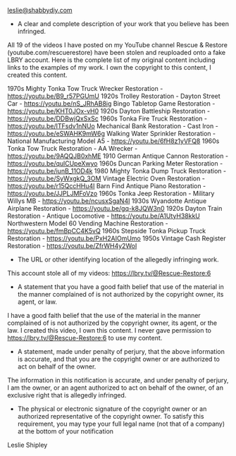 leslie@shabbydiy.com

- A clear and complete description of your work that you believe has been infringed.

All 19 of the videos I have posted on my YouTube channel Rescue & Restore (youtube.com/rescuerestore) have been stolen and reuploaded onto a fake LBRY account. Here is the complete list of my original content including links to the examples of my work. I own the copyright to this content, I created this content.

1970s Mighty Tonka Tow Truck Wrecker Restoration - https://youtu.be/B9_r57PGUmU
1920s Trolley Restoration - Dayton Street Car - https://youtu.be/nS_JRhAB8ig
Bingo Tabletop Game Restoration - https://youtu.be/KHT0JOx-vH0
1920s Dayton Battleship Restoration - https://youtu.be/DDBwjQxSxSc
1960s Tonka Fire Truck Restoration - https://youtu.be/ITFsdv1nNUo
Mechanical Bank Restoration - Cast Iron - https://youtu.be/eSWAHK9mW6g
Walking Water Sprinkler Restoration - National Manufacturing Model A5 - https://youtu.be/6fH8z1yVFQ8
1960s Tonka Tow Truck Restoration - AA Wrecker - https://youtu.be/9AQQJB0xhME
1910 German Antique Cannon Restoration - https://youtu.be/qulCUpeXwyo
1960s Duncan Parking Meter Restoration - https://youtu.be/iunB_11OD4k
1980 Mighty Tonka Dump Truck Restoration - https://youtu.be/SyWxgkQ_3OM
Vintage Electric Oven Restoration - https://youtu.be/r15QccHHu4I
Barn Find Antique Piano Restoration - https://youtu.be/JJPLJMFoVzo
1960s Tonka Jeep Restoration - Military Willys MB - https://youtu.be/ncusxSgaN4I
1930s Wyandotte Antique Airplane Restoration - https://youtu.be/gq-k8JQW3n0
1920s Dayton Train Restoration - Antique Locomotive - https://youtu.be/A1UtyH38kkU
Northwestern Model 60 Vending Machine Restoration - https://youtu.be/fmBpCC4K5vQ
1960s Stepside Tonka Pickup Truck Restoration - https://youtu.be/PxH2AIOmUmo
1950s Vintage Cash Register Restoration - https://youtu.be/ZfrWH4y2WoI

- The URL or other identifying location of the allegedly infringing work.

This account stole all of my videos: https://lbry.tv/@Rescue-Restore:6

- A statement that you have a good faith belief that use of the material in the manner complained of is not authorized by the copyright owner, its agent, or law.

I have a good faith belief that the use of the material in the manner complained of is not authorized by the copyright owner, its agent, or the law. I created this video, I own this content. I never gave permission to https://lbry.tv/@Rescue-Restore:6 to use my content.

- A statement, made under penalty of perjury, that the above information is accurate, and that you are the copyright owner or are authorized to act on behalf of the owner.

The information in this notification is accurate, and under penalty of perjury, I am the owner, or an agent authorized to act on behalf of the owner, of an exclusive right that is allegedly infringed.

- The physical or electronic signature of the copyright owner or an authorized representative of the copyright owner. To satisfy this requirement, you may type your full legal name (not that of a company) at the bottom of your notification

Leslie Shipley
